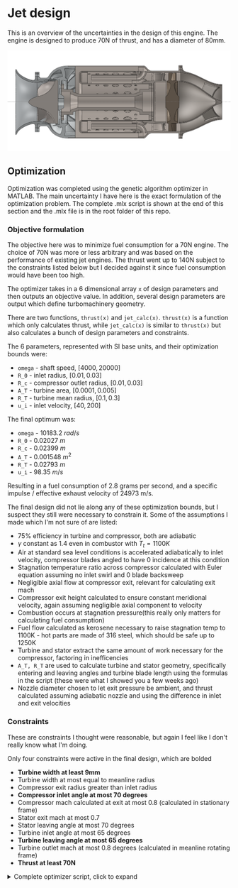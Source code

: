 # Jet design

This is an overview of the uncertainties in the design of this engine. The engine is designed to produce 70N of thrust, and has a diameter of 80mm.

![Jet engine section](images/section_overview.png "Full Jet Section")

## Optimization

Optimization was completed using the genetic algorithm optimizer in MATLAB. The main uncertainty I have here is the exact formulation of the optimization problem. The complete .mlx script is shown at the end of this section and the .mlx file is in the root folder of this repo.

### Objective formulation

The objective here was to minimize fuel consumption for a 70N engine. The choice of 70N was more or less arbitrary and was based on the performance of existing jet engines. The thrust went up to 140N subject to the constraints listed below but I decided against it since fuel consumption would have been too high.

The optimizer takes in a 6 dimensional array ```x``` of design parameters and then outputs an objective value. In addition, several design parameters are output which define turbomachinery geometry.

There are two functions, ```thrust(x)``` and ```jet_calc(x)```. ```thrust(x)``` is a function which only calculates thrust, while ```jet_calc(x)``` is similar to ```thrust(x)``` but also calculates a bunch of design parameters and constraints.

The 6 parameters, represented with SI base units, and their optimization bounds were:
- ```omega``` - shaft speed, $[4000,20000]$
- ```R_0``` - inlet radius, $[0.01,0.03]$
- ```R_c``` - compressor outlet radius, $[0.01,0.03]$
- ```A_T``` - turbine area, $[0.0001,0.005]$
- ```R_T``` - turbine mean radius, $[0.1,0.3]$
- ```u_i``` - inlet velocity, $[40,200]$

The final optimum was:
- ```omega``` - 10183.2 $rad/s$
- ```R_0``` - 0.02027 $m$
- ```R_c``` - 0.02399 $m$
- ```A_T``` - 0.001548 $m^2$
- ```R_T``` - 0.02793 $m$
- ```u_i``` - 98.35 $m/s$

Resulting in a fuel consumption of 2.8 grams per second, and a specific impulse / effective exhaust velocity of 24973 m/s.

The final design did not lie along any of these optimization bounds, but I suspect they still were necessary to constrain it. Some of the assumptions I made which I'm not sure of are listed:

- 75% efficiency in turbine and compressor, both are adiabatic
- $\gamma$ constant as 1.4 even in combustor with $T_t = 1100K$
- Air at standard sea level conditions is accelerated adiabatically to inlet velocity, compressor blades angled to have 0 incidence at this condition
- Stagnation temperature ratio across compressor calculated with Euler equation assuming no inlet swirl and 0 blade backsweep
- Negligible axial flow at compressor exit, relevant for calculating exit mach
- Compressor exit height calculated to ensure constant meridional velocity, again assuming negligible axial component to velocity
- Combustion occurs at stagnation pressure(this really only matters for calculating fuel consumption)
- Fuel flow calculated as kerosene necessary to raise stagnation temp to 1100K - hot parts are made of 316 steel, which should be safe up to 1250K
- Turbine and stator extract the same amount of work necessary for the compressor, factoring in inefficencies
- ```A_T, R_T``` are used to calculate turbine and stator geometry, specifically entering and leaving angles and turbine blade length using the formulas in the script (these were what I showed you a few weeks ago)
- Nozzle diameter chosen to let exit pressure be ambient, and thrust calculated assuming adiabatic nozzle and using the difference in inlet and exit velocities

### Constraints
These are constraints I thought were reasonable, but again I feel like I don't really know what I'm doing.

Only four constraints were active in the final design, which are bolded

- **Turbine width at least 9mm**
- Turbine width at most equal to meanline radius
- Compressor exit radius greater than inlet radius
- **Compressor inlet angle at most 70 degrees**
- Compressor mach calculated at exit at most 0.8 (calculated in stationary frame)
- Stator exit mach at most 0.7
- Stator leaving angle at most 70 degrees
- Turbine inlet angle at most 65 degrees
- **Turbine leaving angle at most 65 degrees**
- Turbine outlet mach at most 0.8 degrees (calculated in meanline rotating frame)
- **Thrust at least 70N**
<details>
<summary>Complete optimizer script, click to expand</summary>
### .mlx script
```m
global C_p u_0 T_t0 P_t0 rho_t0 R h_ker eta_c eta_T gam P_0
%warning('off', 'MATLAB:fzero:InvalidFunctionValue'); % Suppress specific warning

%Constants

R = 287.05;
h_ker = 4.3e7;
eta_c = 0.75;
eta_T = 0.75;
gam = 1.4;
C_p = 1005; %J/(kg*K)


%Inlet conditions
%Stationary at 0m/s at sea level, 15C

u_0 = 0;
T_t0 = 288;
P_t0 = 101570;
P_0 = 101325;
rho_t0 = P_t0/(R*T_t0);

function u_a = compute_u_a(m_dot, rho_t4, T_t4, u_th, C_p, gam, A_T)
    u_a_gen = @(sol) m_dot - rho_t4*(T_t4/(T_t4-((sol^2+u_th^2)/(2*C_p))))^(1/(1-gam))*sol*A_T;
    fzopts = optimset('Display','off');
    u_a = fzero(u_a_gen, (m_dot/(rho_t4*A_T)),fzopts);
end

function [a_min] = choke_area(P_t,T_t,m_dot)

global gam R;

a_min = ((m_dot*R*T_t)/(P_t*(gam*R*T_t)^0.5))*((1+(gam-1)/2)^((gam-1)/(2*(1-gam))));

end




function [m_dotf] = thrust(x)

global C_p u_0 T_t0 P_t0 rho_t0 R h_ker eta_c eta_T gam P_0

try

    omega = x(1); %Shaft speed
    R_0 = x(2);   %Inlet radius
    R_c = x(3);   %Compressor exit radius
    A_T = x(4);   %Turbine area
    R_T = x(5);   %Turbine radius
    u_i = x(6);   %Inlet velocity


    
    %Inlet
    
    %m_dot = pi*R_0^2*u_0*rho_t0;

    m_dot = P_t0/(R*T_t0)*(T_t0/(T_t0-(u_i^2/(2*C_p))))^(1/(1-gam))*u_i*pi*R_0^2;

    %Compressor
    
    tau_c = 1+((omega^2*R_c^2)/(C_p*T_t0));
    T_t3 = tau_c*T_t0;
    P_t3 = P_t0*(tau_c)^(gam/(gam-1));
    %The following static conditions only apply at the impeller exit
    u_3tan = omega*R_c;
    u_3m = u_i;
    u_3 = (u_3tan^2+u_3m^2)^0.5;
    T_3 = T_t3-(u_3^2/(2*C_p));

    
    %Combustion chamber
    t_max = 1100;
    T_t4 = t_max;
    m_dotf = m_dot*C_p*(t_max-T_3)/h_ker;   
    P_t4 = P_t3;
    %These are commented out because the mach number at the stator exit is
    %gonna be higher anyway
    %min_turbine_area = choke_area(P_t4,T_t4,m_dot)
    %con_min_turbine_area = min_turbine_area - A_T

    %Turbine
    %Adiabatically takes out power required for the compressor

    P_req = (1/(eta_c*eta_T))*m_dot*omega^2*R_c^2;
    u_th = ((2*P_req)/m_dot)^0.5;


    %Nozzle
    %Takes what's left and accelerates it by adiabatic expansion to
    %atmospheric pressure

    T_t6 = T_t4 - u_th^2/(2*C_p);
    P_t6 = P_t4*(T_t6/T_t4)^(gam/(gam-1));
    u_7 = (2*C_p*T_t6*(1-(P_0/P_t6)^((gam-1)/gam)))^0.5;

    F = -m_dot*(u_7-u_0);

    
catch
    m_dotf = 1e6;
end
end

function [c,ceq] = jet_calc(x)

global C_p u_0 T_t0 P_t0 rho_t0 R h_ker eta_c eta_T gam P_0

try

    omega = x(1); %Shaft speed
    R_0 = x(2);   %Inlet radius
    R_c = x(3);   %Compressor exit radius
    A_T = x(4);   %Turbine area
    R_T = x(5);   %Turbine radius
    u_i = x(6);   %Inlet velocity


    con_turbine_width = 0.009 - A_T/(2*pi*R_T);
    con_turbine_width_2 = A_T/(2*pi*R_T^2)-1;
    con_impeller_geom = 1-(R_c/R_0);
    
    %Inlet
    
    %m_dot = pi*R_0^2*u_0*rho_t0;

    m_dot = P_t0/(R*T_t0)*(T_t0/(T_t0-(u_i^2/(2*C_p))))^(1/(1-gam))*u_i*pi*R_0^2;
    beta_ci_deg = atan((omega*R_0)/u_i)*(180/pi)
    con_beta_ci_deg = beta_ci_deg - 70;
    M_i = ((R_0^2*omega^2 + u_i^2)/(gam*R*(T_t0-((u_i^2)/(2*C_p)))))^0.5;
    con_impeller_tip_mach = M_i-0.8;
    

    %Compressor
    
    tau_c = (1+((omega^2*R_c^2*eta_c)/(C_p*T_t0)));
    T_t3 = tau_c*T_t0;
    P_t3 = P_t0*(tau_c)^(gam/(gam-1));
    %The following static conditions only apply at the impeller exit
    u_3tan = omega*R_c;
    u_3m = u_i;
    u_3 = (u_3tan^2+u_3m^2)^0.5;
    T_3 = T_t3-(u_3^2/(2*C_p));
    P_3 = P_t3*(T_3/T_t3)^(gam/(gam-1));
    v_sp3 = R*T_3/P_3;
    A_3 = m_dot*v_sp3/u_3m;
    impeller_exit_height = (A_3/(2*pi*R_c))
    M_3 = ((2/(gam-1))*((2*C_p*T_t3)/(2*C_p*T_t3-u_3^2)-1))^0.5;
    con_compressor_exit_mach = M_3 - 0.8;
    diffuser_vane_angle = atan(u_3m/(omega*R_c))*(180/pi)
    
    %Combustion chamber
    t_max = 1100;
    m_dotf = m_dot*C_p*(t_max-T_3)/h_ker;
    T_t4 = t_max;
    
    P_t4 = P_t3;
    rho_t4 = P_t4/(R*T_t4);
    %These are commented out because the mach number at the stator exit is
    %gonna be higher anyway
    %min_turbine_area = choke_area(P_t4,T_t4,m_dot)
    %con_min_turbine_area = min_turbine_area - A_T
    
    %Turbine
    %Adiabatically takes out power required for the compressor
    
    P_req = (1/(eta_T))*m_dot*omega^2*R_c^2
    u_th = P_req/(m_dot*omega*R_T);
    u_a = compute_u_a(m_dot, rho_t4, T_t4, u_th, C_p, gam, A_T);
    u_stator = (u_th^2+u_a^2)^0.5;
    M_stator_exit = ((2/(gam-1))*((2*C_p*T_t4)/(2*C_p*T_t4-u_stator^2)-1))^0.5;
    con_stator_mach = M_stator_exit-0.7;
    beta_s = atan(u_th/u_a);
    beta_s_deg = beta_s*(180/pi);
    con_beta_s_deg = abs(beta_s_deg)-70;
    beta_Ti = atan((u_th-omega*R_T)/u_a);
    beta_Ti_deg = beta_Ti*(180/pi);
    con_beta_Ti_deg = abs(beta_Ti_deg)-65;
    T_t_to = T_t4 - P_req/(m_dot*C_p);
    P_t_to = P_t4*(T_t_to/T_t4)^(gam/(1-gam));
    rho_t_to = P_t_to/(R*T_t_to);
    u_a_to = compute_u_a(m_dot,rho_t_to,T_t_to,0,C_p,gam,A_T);
    beta_to = atan(R_T*omega/u_a_to);
    beta_to_deg = beta_to*(180/pi);
    con_beta_to_deg = abs(beta_to_deg)-65;
    M_to = ((u_a_to^2+omega^2*R_T^2)/(gam*R*(T_t_to-(u_a_to/(2*C_p)))))^0.5;
    con_M_to = M_to-0.8;

    R_Tm = 0.023516;
    R_Td = 0.032338;

    beta_Tim = atan((u_th-omega*R_Tm)/u_a)*(180/pi)
    beta_Tom = atan(R_Tm*omega/u_a_to)*(180/pi)
    beta_Tid = atan((u_th-omega*R_Td)/u_a)*(180/pi)
    beta_Tod = atan(R_Td*omega/u_a_to)*(180/pi)
    %Nozzle
    %Takes what's left and accelerates it by adiabatic expansion to
    %atmospheric pressure
    
    T_t6 = T_t4 - u_th^2/(2*C_p);
    P_t6 = P_t4*(T_t6/T_t4)^(gam/(gam-1));
    u_7 = (2*C_p*T_t6*(1-(P_0/P_t6)^((gam-1)/gam)))^0.5
    M_7 = ((2/(gam-1))*((P_t6/P_0)^((gam-1)/gam)-1))^0.5
    T_7 = (P_t6/P_0)^((gam-1)/gam)*T_t6;
    P_7= P_0;
    A_7 = (m_dot*R*T_7)/(P_7*u_7)*1000
    F = m_dot*(u_7-u_0)
    con_min_thrust = 70 - F;
    tsfc = F/m_dotf
    
    c = [];
    intm = [con_impeller_tip_mach;
        con_stator_mach;
        con_compressor_exit_mach;
        con_beta_to_deg;
        con_beta_Ti_deg;
        con_beta_s_deg;
        con_impeller_geom;
        con_beta_ci_deg;
        con_turbine_width;
        con_turbine_width_2;
        con_min_thrust;
        con_M_to];
    %Sometimes the optimizer loop produces physically impossible solutions
    %These will break the optimizer if they are considered since constraints must be real numbers so these catch blocks are only here to throw out the design by returning a high penalty
    has_invalid = any(isnan(intm) | isinf(intm));
    if has_invalid
        
        c = [];
        ceq = 1e6;
    else
        c = [];
        ceq = max(0,intm);
    end
catch
    c = [];
    ceq = 1e6;
end
end

%This code is set to calculate design parameters for the current optimum
%The line which produces the actual design is the line which runs ga()

%omega R_0 R_c A_T R_T u_i
%f = thrust(x)
%jet_calc(x)
options = optimoptions('ga', 'Display', 'iter');
%options.TolCon = 0.03;
options.PopulationSize = 2000;
intcon = [];
lb = [4000,0.01,0.01,0.0001,0.01,40];
ub = [20000,0.03,0.03,0.005,0.03,200];
%[x,opt]=ga(@thrust,6,[],[],[],[],lb,ub,@jet_calc,intcon,options)









%disp(thrust(x))
%(jet_calc(x))
jet_calc([10183.2,0.0202716,0.0239853,0.00154791,0.0279269,98.3504])
%disp(jet_eval([14189,0.0235,0.0265,0.0017,0.0250,90]))

```
</details>